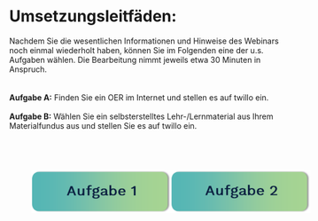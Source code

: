 # Umsetzungsleitfäden:
  
Nachdem Sie die wesentlichen Informationen und Hinweise des Webinars noch einmal wiederholt haben, können Sie im Folgenden eine der u.s. Aufgaben wählen.  Die Bearbeitung nimmt jeweils etwa 30 Minuten in Anspruch.  
<br>
<br>
<b>Aufgabe A:</b> Finden Sie ein OER im Internet und stellen es auf twillo ein.
<br>
<br>
<b>Aufgabe B:</b>  Wählen Sie ein selbsterstelltes Lehr-/Lernmaterial aus Ihrem Materialfundus aus und stellen Sie es auf twillo ein. 

<br>

<div style="display:flex;justify-content:center;">
  <a href="#/task1">
    <img src="images/aufgabe1.svg" style="margin:40px"
      alt="Aufgabe 12: Finden Sie ein OER im Internet und stellen es im OER-Portal ein. Die Bearbeitungszeit beträgt ca. 30 Minuten." 
      titel="Aufgabe 12: Finden Sie ein OER im Internet und stellen es im OER-Portal ein. Die Bearbeitungszeit beträgt ca. 30 Minuten."/>
  </a>
  <a href="#/task2">
    <img src="images/aufgabe2.svg" style="margin:40px"
      alt="Aufgabe 2: Wählen Sie ein selbsterstelltes Lehr-/Lernmaterial aus Ihrem Materialfundus aus und stellen es im OER-Portal ein. Die Bearbeitungszeit beträgt ca. 30 Minuten." titel="Aufgabe 2: Wählen Sie ein selbsterstelltes Lehr-/Lernmaterial aus Ihrem Materialfundus aus und stellen es im OER-Portal ein. Die Bearbeitungszeit beträgt ca. 30 Minuten."/>
  </a>
</div>
